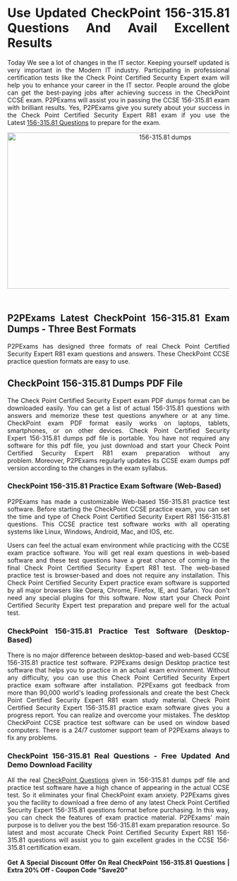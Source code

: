 <h1 style="text-align: justify;"><strong>Use Updated CheckPoint 156-315.81 Questions And Avail Excellent Results</strong></h1>

<p style="text-align: justify;">Today We see a lot of changes in the IT sector. Keeping yourself updated is very important in the Modern IT industry. Participating in professional certification tests like the Check Point Certified Security Expert exam will help you to enhance your career in the IT sector. People around the globe can get the best-paying jobs after achieving success in the CheckPoint CCSE exam. P2PExams will assist&nbsp;you in passing the CCSE 156-315.81 exam with brilliant results.&nbsp;Yes, P2PExams give you surety about your success in the Check Point Certified Security Expert R81&nbsp;exam if you use the Latest&nbsp;<a href="https://www.p2pexams.com/checkpoint/pdf/156-315.81">156-315.81 Questions</a> to prepare for the exam.&nbsp;</p>

<p style="text-align: center;"><a href="https://www.p2pexams.com/products/slack-certified-admin"><img alt="156-315.81 dumps " src="https://i.ibb.co/hD4gsPW/p2p1.jpg" style="width: 700px; height: 354px;" /></a></p>

<h2 style="text-align: justify;"><br />
<strong>P2PExams Latest&nbsp;CheckPoint 156-315.81 Exam Dumps - Three Best Formats</strong></h2>

<p style="text-align: justify;">P2PExams has designed three formats of real Check Point Certified Security Expert R81 exam&nbsp;questions&nbsp;and answers. These CheckPoint CCSE practice question formats are easy to use.</p>

<h2 style="text-align: justify;"><strong>CheckPoint 156-315.81 Dumps PDF File</strong></h2>

<p style="text-align: justify;">The Check Point Certified Security Expert exam PDF dumps format can be downloaded easily. You can get a list of actual 156-315.81 questions with answers and memorize these test questions anywhere or at any time. CheckPoint exam PDF format easily works on&nbsp;laptops, tablets, smartphones, or on&nbsp;other devices. Check Point Certified Security Expert&nbsp;156-315.81 dumps pdf file is portable. You have not required any software for this pdf file, you just download and&nbsp;start&nbsp;your Check Point Certified Security Expert R81 exam preparation&nbsp;without any problem.&nbsp;Moreover, P2PExams regularly updates its CCSE exam dumps pdf version&nbsp;according to the changes in the exam syllabus.</p>

<h3 style="text-align: justify;"><strong>CheckPoint 156-315.81 Practice Exam Software (Web-Based)</strong></h3>

<p style="text-align: justify;">P2PExams has made a customizable Web-based 156-315.81 practice test software. Before starting&nbsp;the CheckPoint CCSE practice exam, you can set the time and type of Check Point Certified Security Expert R81 156-315.81 questions. This CCSE practice test software&nbsp;works with all operating systems like Linux, Windows, Android, Mac, and&nbsp;IOS, etc.</p>

<p style="text-align: justify;">Users can feel the actual exam environment while practicing with the CCSE exam practice software. You will get real exam questions in web-based software and these test questions have a great chance of coming in the final Check Point Certified Security Expert R81 test. The web-based practice test is browser-based and does not require any installation. This Check Point Certified Security Expert practice exam software is supported by all major browsers like Opera, Chrome, Firefox, IE, and Safari. You don&#39;t need any special plugins for&nbsp;this software. Now start your Check Point Certified Security Expert test preparation and prepare well for the actual test.</p>

<h3 style="text-align: justify;"><strong>CheckPoint 156-315.81 Practice Test Software (Desktop-Based)</strong></h3>

<p style="text-align: justify;">There is no major difference between desktop-based and web-based CCSE 156-315.81 practice test software. P2PExams design Desktop practice test software that helps you to practice in an actual exam environment. Without any difficulty, you can use this Check Point Certified Security Expert practice exam software after installation. P2PExams got feedback from more than 90,000 world&#39;s leading professionals and create the best Check Point Certified Security Expert R81 exam study&nbsp;material.&nbsp;Check Point Certified Security Expert 156-315.81 practice exam software gives you a progress report. You can realize and overcome your mistakes. The desktop CheckPoint CCSE&nbsp;practice test software can be used on window&nbsp;based computers. There is a 24/7 customer support team of P2PExams always to fix any problems.</p>

<h3 style="text-align: justify;"><strong>CheckPoint 156-315.81 Real Questions - Free Updated And Demo Download Facility</strong></h3>

<p style="text-align: justify;">All the real <a href="https://www.p2pexams.com/checkpoint">CheckPoint&nbsp;Questions</a> given in 156-315.81 dumps pdf file and practice test software have a high chance of appearing in the actual CCSE test. So it eliminates your final CheckPoint exam anxiety. P2PExams gives you the facility to download a free demo of any latest&nbsp;Check Point Certified Security Expert 156-315.81 questions format before purchasing. In this way, you can check the features of exam practice material. P2PExams&#39; main purpose is to deliver you the best 156-315.81 exam preparation resource.&nbsp;So latest and most accurate Check Point Certified Security Expert R81 156-315.81 questions will assist you to gain excellent grades in the CCSE 156-315.81 certification exam.<br />
<br />
<strong>Get A Special Discount Offer On Real CheckPoint 156-315.81 Questions | Extra 20% Off - Coupon Code &quot;Save20&quot;</strong></p>
